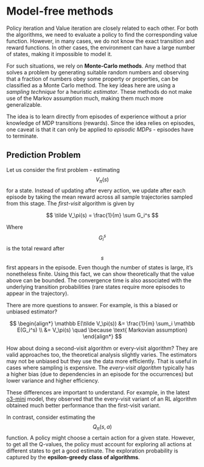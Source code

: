 # Model-free methods

Policy iteration and Value iteration are closely related to each other. For both the algorithms, we need to evaluate a policy to find the corresponding value function. However, in many cases, we do not know the exact transition and reward functions. In other cases, the environment can have a large number of states, making it impossible to model it. 

For such situations, we rely on **Monte-Carlo methods**. Any method that solves a problem by generating suitable random numbers and observing that a fraction of numbers obey some property or properties, can be classified as a Monte Carlo method. The key ideas here are using a *sampling technique* for a heuristic *estimator*. These methods do not make use of the Markov assumption much, making them much more generalizable. 

The idea is to learn directly from episodes of experience without a prior knowledge of MDP transitions (rewards). Since the idea relies on episodes, one caveat is that it can only be applied to *episodic MDPs* - episodes have to terminate. 

## Prediction Problem 

Let us consider the first problem - estimating $$V_\pi(s)$$ for a state. Instead of updating after every action, we update after each episode by taking the mean reward across all sample trajectories sampled from this stage. The *first-visit* algorithm is given by 

$$
    \tilde V_\pi(s) = \frac{1}{m} \sum G_i^s
$$

Where $$G_i^s$$ is the total reward after $$s$$ first appears in the episode. Even though the number of states is large, it’s nonetheless finite. Using this fact, we can show theoretically that the value above can be bounded. The convergence time is also associated with the underlying transition probabilities (rare states require more episodes to appear in the trajectory). 

There are more questions to answer. For example, is this a biased or unbiased estimator? 

$$
\begin{align*}
    \mathbb E(\tilde V_\pi(s)) &= \frac{1}{m} \sum_i \mathbb E(G_i^s) \\
    &= V_\pi(s) \quad \because \text{ Markovian assumption}
\end{align*}
$$

How about doing a second-visit algorithm or every-visit algorithm? They are valid approaches too, the theoretical analysis slightly varies. The estimators may not be unbiased but they use the data more efficiently. That is useful in cases where sampling is expensive. The *every-visit algorithm* typically has a higher bias (due to dependencies in an episode for the occurrences) but lower variance and higher efficiency.

These differences are important to understand. For example, in the latest [o3-mini](https://openai.com/index/openai-o3-mini/) model, they observed that the every-visit variant of an RL algorithm obtained much better performance than the first-visit variant.

In contrast, consider estimating the $$Q_\pi(s, a)$$ function. A policy might choose a certain action for a given state. However, to get all the Q-values, the policy must account for exploring all actions at different states to get a good estimate. The exploration probability is captured by the **epsilon-greedy class of algorithms**.

